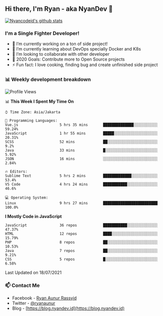## Hi there, I'm Ryan - aka NyanDev 👋

[![Nyancodeid's github stats](https://github-readme-stats.vercel.app/api?username=nyancodeid)](https://github.com/nyancodeid/nyancodeid)

### I'm a Single Fighter Developer!
- 🔭 I’m currently working on a ton of side project!
- 🌱 I’m currently learning about DevOps specially Docker and K8s
- 👯 I’m looking to collaborate with other developer
- 🥅 2020 Goals: Contribute more to Open Source projects
- ⚡ Fun fact: I love cooking, finding bug and create unfinished side project 

### 📊 Weekly development breakdown

<!--START_SECTION:waka-->
![Profile Views](http://img.shields.io/badge/Profile%20Views-13-blue)

📊 **This Week I Spent My Time On** 

```text
⌚︎ Time Zone: Asia/Jakarta

💬 Programming Languages: 
Vue.js                   5 hrs 35 mins       ██████████████░░░░░░░░░░░   59.24% 
JavaScript               1 hr 55 mins        █████░░░░░░░░░░░░░░░░░░░░   20.31% 
SCSS                     52 mins             ██░░░░░░░░░░░░░░░░░░░░░░░   9.2% 
Java                     33 mins             █░░░░░░░░░░░░░░░░░░░░░░░░   5.92% 
JSON                     16 mins             ░░░░░░░░░░░░░░░░░░░░░░░░░   2.84%

🔥 Editors: 
Sublime Text             5 hrs 2 mins        █████████████░░░░░░░░░░░░   53.4% 
VS Code                  4 hrs 24 mins       ███████████░░░░░░░░░░░░░░   46.6%

💻 Operating System: 
Linux                    9 hrs 27 mins       █████████████████████████   100.0%

```

**I Mostly Code in JavaScript** 

```text
JavaScript               36 repos            ███████████░░░░░░░░░░░░░░   47.37% 
HTML                     12 repos            ████░░░░░░░░░░░░░░░░░░░░░   15.79% 
PHP                      8 repos             ██░░░░░░░░░░░░░░░░░░░░░░░   10.53% 
Java                     7 repos             ██░░░░░░░░░░░░░░░░░░░░░░░   9.21% 
CSS                      5 repos             █░░░░░░░░░░░░░░░░░░░░░░░░   6.58%

```



 Last Updated on 18/07/2021
<!--END_SECTION:waka-->

### 📫 Contact Me
- Facebook - [Ryan Aunur Rassyid](https://facebook.com/ryan.hac)
- Twitter - [@ryanaunur](https://twitter.com/ryanaunur)
- Blog - [https://blog.nyandev.id](https://blog.nyandev.id)
